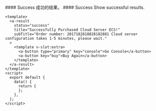 <cn>
#### Success
成功的结果。
</cn>

<us>
#### Success
Show successful results.
</us>

```tpl
<template>
  <a-result
    status="success"
    title="Successfully Purchased Cloud Server ECS!"
    subTitle="Order number: 2017182818828182881 Cloud server configuration takes 1-5 minutes, please wait."
  >
    <template v-slot:extra>
      <a-button type="primary" key="console">Go Console</a-button>
      <a-button key="buy">Buy Again</a-button>
    </template>
  </a-result>
</template>
<script>
  export default {
    data() {
      return {
      };
    },
  };
</script>
```
